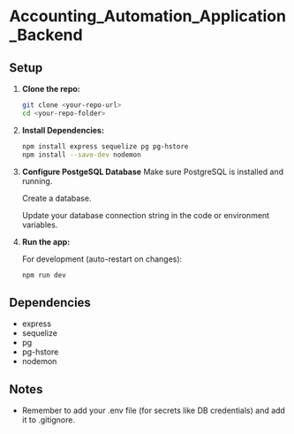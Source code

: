 # Accounting_Automation_Application_Backend

## Setup

1. **Clone the repo:**

   ```bash
   git clone <your-repo-url>
   cd <your-repo-folder>

   ```

2. **Install Dependencies:**

   ```bash
   npm install express sequelize pg pg-hstore
   npm install --save-dev nodemon

   ```

3. **Configure PostgeSQL Database**
   Make sure PostgreSQL is installed and running.

   Create a database.

   Update your database connection string in the code or environment variables.

4. **Run the app:**

   For development (auto-restart on changes):

   ```bash
   npm run dev
   ```

## Dependencies

- express
- sequelize
- pg
- pg-hstore
- nodemon

## Notes

- Remember to add your .env file (for secrets like DB credentials) and add it to .gitignore.
